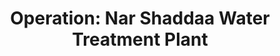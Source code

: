 ---
mission_id: wplant
editorsChoice:
title: "Operation: Nar Shaddaa Water Treatment Plant"
authors: 
    - "Michael Messer"
date:
filename: ""
description: "An Imperial data tape has been stolen by smugglers and taken to a Nar Shaddaa Water Treamtment Plant. This tape contains information relating to the creation of Dark Troopers. Enraged by this the Empire has sent an entire legion of Stormtroopers there. The Rebels must have these data tapes, and you are sent to retrieve them. You are warned that there may be Dark Troopers present."
heroImage: "./wplant.png"
levelReplaced:	SECBASE
difficulty: yes
bm:	yes
fme: no
wax: no
three_do: yes
voc: yes
gmd: no
vue: yes
lfd: no
base: "New level from scratch" 
editors: "The author's own level editor"

---